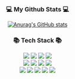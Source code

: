 
<!-- header sector -->

<!--![header](https://capsule-render.vercel.app/api?type=Rounded&color=5d7791&height=150&section=header&text=caprocoo&fontColor=e6e6fa&fontSize=70)-->

<!-- body sector -->


<!-- status -->
<h3 align="center">💻 My Github Stats 💻</h3>
<div align="center">

[![Anurag's GitHub stats](https://github-readme-stats.vercel.app/api?username=caprocoo&hide_title=true&show_icons=true&include_all_commits=true&disable_animations=true&theme=dracula)](https://github.com/caprocoo/github-readme-stats)
</div>

<!-- [![Top Langs](https://github-readme-stats.vercel.app/api/top-langs/?username=caprocoo&layout=compact)](https://github.com/caprocoo/github-readme-stats)
 -->

<!-- bedge -->
<div align="center">
  <h3>📚 Tech Stack 📚</h3>
</div>
<div align="center">
	<img src="https://img.shields.io/badge/Java-007396?style=flat&logo=Java&logoColor=white" />
  <img src="https://img.shields.io/badge/Spring-6DB33F?style=flat&logo=Spring&logoColor=white" />
  <img src="https://img.shields.io/badge/Spring Boot-6DB33F?style=flat&logo=Spring Boot&logoColor=white" />
  <img src="https://img.shields.io/badge/Oracle-F80000?style=flat&logo=Oracle&logoColor=white" />
  <br>
  
  <img src="https://img.shields.io/badge/Vue-4FC08D?style=flat&logo=Vue.js&logoColor=white" />
  <img src="https://img.shields.io/badge/Vuetify-1867C0?style=flat&logo=Vuetify&logoColor=white" />
  <img src="https://img.shields.io/badge/JavaScript-F7DF1E?style=flat&logo=JavaScript&logoColor=white" />
  <img src="https://img.shields.io/badge/jQuery-0769AD?style=flat&logo=jQuery&logoColor=white" />
  
  <br>
  <img src="https://img.shields.io/badge/Git-F05032?style=flat&logo=Git&logoColor=white" />
  <img src="https://img.shields.io/badge/GitHub-181717?style=flat&logo=Github&logoColor=white" />
  <img src="https://img.shields.io/badge/GitLab-FC6D26?style=flat&logo=GitLab&logoColor=white" />
	<img src="https://img.shields.io/badge/HTML5-E34F26?style=flat&logo=HTML5&logoColor=white" />
	<img src="https://img.shields.io/badge/CSS3-1572B6?style=flat&logo=CSS3&logoColor=white" />
</div>



<!--
**caprocoo/caprocoo** is a ✨ _special_ ✨ repository because its `README.md` (this file) appears on your GitHub profile.

Here are some ideas to get you started:

- 🔭 I’m currently working on ...
- 🌱 I’m currently learning ...
- 👯 I’m looking to collaborate on ...
- 🤔 I’m looking for help with ...
- 💬 Ask me about ...
- 📫 How to reach me: ...
- 😄 Pronouns: ...
- ⚡ Fun fact: ...
-->
